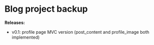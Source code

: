 # Blog project backup

**Releases:**
- v0.1: profile page MVC version (post_content and profile_image both implemented)